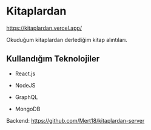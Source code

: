 # Kitaplardan

https://kitaplardan.vercel.app/

Okuduğum kitaplardan derlediğim kitap alıntıları.

## Kullandığım Teknolojiler
- React.js

- NodeJS
- GraphQL
- MongoDB

Backend: https://github.com/Mert18/kitaplardan-server
